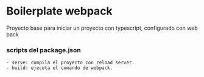 # Boilerplate webpack

Proyecto base para iniciar un proyecto con typescript, configurado con web pack

### scripts del package.json
    - serve: compila el proyecto con reload server.
    - build: ejecuta el comando de webpack.
